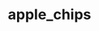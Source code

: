 ---
title: apple_chips
title_small: Яблучні чіпси
lang: "ua"

categorie: dried_fruits

title_text: "Яблучні чіпси-смачний та корисний низькокалорійний продукт, який підходить і дорослим, і дітям."

layout: products_in
popular: "yes"

description: "<p>Яблучні чіпси — смачний та корисний низькокалорійний продукт, який підходить і дорослим, і дітям. Тонко нарізані і добре просушені яблука надають чіпсам дуже хрусткий і приємний смак. Вони замінюють печиво, цукерки та інші продукти для перекусу. </p>
<p> Ці хрусткі ласощі містять велику кількість вітамінів, мінеральних речовин, клітковини і органічних кислот. Так, в складі міститься від 5 до 50мг% Хлорогенової кислоти, яка сприяє виведенню з організму щавлевої кислоти, що зумовлює нормальну діяльність печінки. Клітковина утримує велику кількість води і рухаючись далі по кишечнику до товстої кишцки надає очищаючу дію, тому так актуальна при запорах. В цілому, яблучні чіпси сприяють нормалізації шлунково-кишкового тракту і травної системи. </p>
<p> На виробництві не використовуються смакові добавки, ароматизатори, барвники та інші хімічні речовини. </p><p>Склад: 100% натуральне яблуко.</p>"
permalink: "/products/dried_fruits/apple_chips"
specifications: [
    {
        head_text: "Склад:",
        body_text: "Натуральне яблуко",
    },
    {
        head_text: "Упаковка:",
        body_text: "Поліетиленовий пакет",
    },
    {
        head_text: "Тип обробки:",
        body_text: "Сушені",
    },
    {
        head_text: "Вид:",
        body_text: "Слайси круглі",
    },
    {
        head_text: "Вага:",
        body_text: "25г; 50г; 100г",
    },
    {
        head_text: "Харчова цінність в 100г продукту:",
        body_text: "Білки: 2,2г; Вуглеводи: 63,3г;",
    },
    {
        head_text: "Енергетична цінність в 100г продукту:",
        body_text: "262ккал (1113,5 кДж)",
    },
    {
        head_text: "Країна-виробник:",
        body_text: "Україна",
    },
    {
        head_text: "Термін зберігання:",
        body_text: "12 місяців",
    },
    {
        head_text: "Умови зберігання:",
        body_text: "Температура 5-25ᵒС, відносна вологість повітря не більше 80%",
    },
    {
        head_text: "Нормативна документація:",
        body_text: "ТУ У 10.3-2427610970-001:2019",
    },
    {
        head_text: "Ціна:",
        body_text: "За домовленістю",
    },
]
---